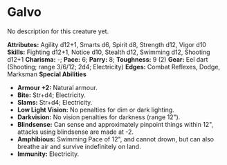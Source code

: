 # Galvo

No description for this creature yet.

**Attributes:** Agility d12+1, Smarts d6, Spirit d8, Strength d12, Vigor
d10
**Skills:** Fighting d12+1, Notice d10, Stealth d12, Swimming d12,
Shooting d12+1
**Charisma:** -; **Pace:** 6; **Parry:** 8; **Toughness:** 9 (2)
**Gear:** Eel dart (Shooting; range 3/6/12; 2d4; Electricity)
**Edges:** Combat Reflexes, Dodge, Marksman
**Special Abilities**

- **Armour +2:** Natural armour.
- **Bite:** Str+d4; Electricity.
- **Slams:** Str+d4; Electricity.
- **Low Light Vision:** No penalties for dim or dark lighting.
- **Darkvision:** No vision penalties for darkness (range 12").
- **Blindsense:** Can sense and approximately pinpoint things within
12", attacks using blindsense are made at -2.
- **Amphibious:** Swimming Pace of 12", and cannot drown, but can also
breathe air and survive indefinitely on land.
- **Immunity:** Electricity.
